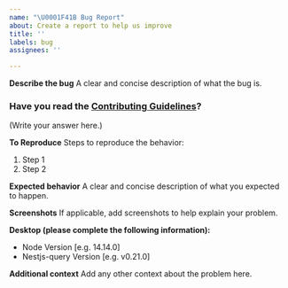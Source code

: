 ```yaml
---
name: "\U0001F41B Bug Report"
about: Create a report to help us improve
title: ''
labels: bug
assignees: ''

---
```


**Describe the bug**
A clear and concise description of what the bug is.

### Have you read the [Contributing Guidelines](https://github.com/Rezonate-io/nestjs-query/blob/master/CONTRIBUTING.md)?

(Write your answer here.)

**To Reproduce**
Steps to reproduce the behavior:
1. Step 1
2. Step 2

**Expected behavior**
A clear and concise description of what you expected to happen.

**Screenshots**
If applicable, add screenshots to help explain your problem.

**Desktop (please complete the following information):**
 - Node Version [e.g. 14.14.0]
 - Nestjs-query Version [e.g. v0.21.0]

**Additional context**
Add any other context about the problem here.
